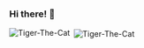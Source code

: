### Hi there! 👋

<p><img align="left" src="https://github-readme-stats.vercel.app/api/top-langs/?username=tiger-the-cat&hide=html&theme=dark" alt="Tiger-The-Cat" /></p>

<p>&nbsp;<img align="center" src="https://github-readme-stats.vercel.app/api?username=tiger-the-cat&show_icons=true&theme=dark" alt="Tiger-The-Cat" /></p>

<!--
**Tiger-The-Cat/Tiger-The-Cat** is a ✨ _special_ ✨ repository because its `README.md` (this file) appears on your GitHub profile.

Here are some ideas to get you started:

- 🔭 I’m currently working on ...
- 🌱 I’m currently learning ...
- 👯 I’m looking to collaborate on ...
- 🤔 I’m looking for help with ...
- 💬 Ask me about ...
- 📫 How to reach me: ...
- 😄 Pronouns: ...
- ⚡ Fun fact: ...
-->
